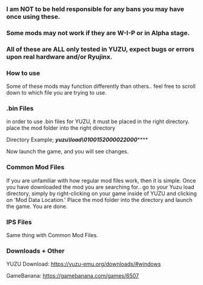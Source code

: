### I am NOT to be held responsible for any bans you may have once using these.

### Some mods may not work if they are W-I-P or in Alpha stage.

### All of these are ALL only tested in YUZU, expect bugs or errors upon real hardware and/or Ryujinx.


### How to use
Some of these mods may function differently than others..
feel free to scroll down to which file you are trying to use.


### .bin Files
in order to use .bin files for YUZU, it must be placed in the right directory.
place the mod folder into the right directory

Directory Example;
***yuzu\load\0100152000022000*******

Now launch the game, and you will see changes.


### Common Mod Files
If you are unfamiliar with how regular mod files work, then it is simple.
Once you have downloaded the mod you are searching for.. go to your Yuzu load directory, simply by right-clicking on your game inside of YUZU and clicking on 'Mod Data Location.'
Place the mod folder into the directory and launch the game. You are done.


### IPS Files
Same thing with Common Mod Files.


### Downloads + Other

YUZU Download:
https://yuzu-emu.org/downloads/#windows

GameBanana:
https://gamebanana.com/games/6507
